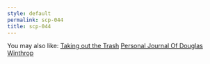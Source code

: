 ```yaml
---
style: default
permalink: scp-044
title: scp-044
---
```

You may also like:
[Taking out the Trash](http://scp-wiki.net/taking-out-the-trash)
[Personal Journal Of Douglas Winthrop](http://scp-wiki.net/personal-journal-of-douglas-winthrop)